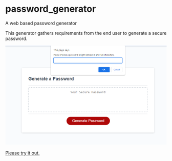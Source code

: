 # password_generator
A web based password generator

This generator gathers requirements from the end user to generate a secure password.  

<img src="./assets/images/application_screenshot.PNG">


<a href="https://yeagermeister.github.io/password_generator/">Please try it out.</a>


